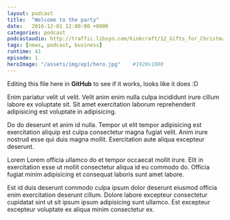```yaml
---
layout: podcast
title:  "Welcome to the party"
date:   2016-12-01 12:00:00 +0000
categories: podcast
podcastaudio: http://traffic.libsyn.com/kinkcraft/12_Gifts_for_Christmas.mp3
tags: [news, podcast, business]
runtime: 41
episode: 1
heroImage: "/assets/img/ep1/hero.jpg"    #1920x1080
---
```

Editing this file here in **GitHub** to see if it works, looks like it does :D

Enim pariatur velit ut velit. Velit anim enim nulla culpa incididunt irure cillum labore ex voluptate sit. Sit amet exercitation laborum reprehenderit adipisicing est voluptate in adipisicing.

Do do deserunt et anim id nulla. Tempor ut elit tempor adipisicing est exercitation aliquip est culpa consectetur magna fugiat velit. Anim irure nostrud esse qui duis magna mollit. Exercitation aute aliqua excepteur deserunt.

Lorem Lorem officia ullamco do et tempor occaecat mollit irure. Elit in exercitation esse ut mollit consectetur aliqua id eu commodo do. Officia fugiat minim adipisicing et consequat laboris sunt amet labore.

Est id duis deserunt commodo culpa ipsum dolor deserunt eiusmod officia enim exercitation deserunt cillum. Dolore labore excepteur consectetur cupidatat sint ut sit ipsum ipsum adipisicing sunt ullamco. Est excepteur excepteur voluptate ex aliqua minim consectetur ex.
